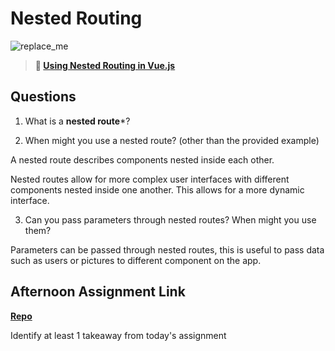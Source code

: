 # Nested Routing

![replace_me](https://codeworks.blob.core.windows.net/public/assets/img/illustrations/placeholder.svg)

> **📖 [Using Nested Routing in Vue.js](https://codeworksacademy.com/fs-student-guide/resources/wk6/04-Child-Routes)**

## Questions

1. What is a **nested route***?

2. When might you use a nested route? (other than the provided example)

A nested route describes components nested inside each other.

Nested routes allow for more complex user interfaces with different components nested inside one another.  This allows for a more dynamic interface.

3. Can you pass parameters through nested routes? When might you use them?

Parameters can be passed through nested routes, this is useful to pass data such as users or pictures to different component on the app.

## Afternoon Assignment Link

**[Repo](https://github.com/iangrell/<ASSIGNMENT_REPO>)**

Identify at least 1 takeaway from today's assignment
